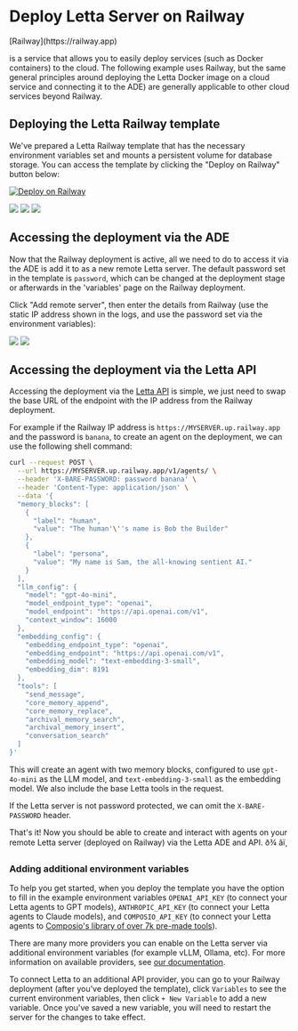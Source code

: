 # Deploy Letta Server on Railway

<Tip>
  [Railway](https://railway.app)

   is a service that allows you to easily deploy services (such as Docker containers) to the cloud. The following example uses Railway, but the same general principles around deploying the Letta Docker image on a cloud service and connecting it to the ADE) are generally applicable to other cloud services beyond Railway.
</Tip>

## Deploying the Letta Railway template

We've prepared a Letta Railway template that has the necessary environment variables set and mounts a persistent volume for database storage.
You can access the template by clicking the "Deploy on Railway" button below:

[![Deploy on Railway](https://railway.com/button.svg)](https://railway.app/template/jgUR1t?referralCode=kdR8zc)

<Frame caption="The deployment screen will give you the opportunity to specify some basic environment variables such as your OpenAI API key. You can also specify these after deployment in the variables section in the Railway viewer.">
  <img src="file:31a68210-1db2-4e0a-846b-49a772df51b0" />
</Frame>

<Frame caption="If the deployment is successful, it will be shown as 'Active', and you can click 'View logs'.">
  <img src="file:93d163f0-3b49-4b80-bdb7-9e988c60da66" />
</Frame>

<Frame caption="Clicking 'View logs' will reveal the static IP address of the deployment (ending in 'railway.app').">
  <img src="file:1c806b61-df9f-4c58-8bfa-70a902e5acc8" />
</Frame>

## Accessing the deployment via the ADE

Now that the Railway deployment is active, all we need to do to access it via the ADE is add it to as a new remote Letta server.
The default password set in the template is `password`, which can be changed at the deployment stage or afterwards in the 'variables' page on the Railway deployment.

Click "Add remote server", then enter the details from Railway (use the static IP address shown in the logs, and use the password set via the environment variables):

<img src="file:a16c0c1d-e722-4f4f-a338-d7f458471a3f" />

<img src="file:47b2b119-a293-4276-a062-ef991c78ac07" />

## Accessing the deployment via the Letta API

Accessing the deployment via the [Letta API](https://docs.letta.com/api-reference) is simple, we just need to swap the base URL of the endpoint with the IP address from the Railway deployment.

For example if the Railway IP address is `https://MYSERVER.up.railway.app` and the password is `banana`, to create an agent on the deployment, we can use the following shell command:

```sh
curl --request POST \
  --url https://MYSERVER.up.railway.app/v1/agents/ \
  --header 'X-BARE-PASSWORD: password banana' \
  --header 'Content-Type: application/json' \
  --data '{
  "memory_blocks": [
    {
      "label": "human",
      "value": "The human'\''s name is Bob the Builder"
    },
    {
      "label": "persona",
      "value": "My name is Sam, the all-knowing sentient AI."
    }
  ],
  "llm_config": {
    "model": "gpt-4o-mini",
    "model_endpoint_type": "openai",
    "model_endpoint": "https://api.openai.com/v1",
    "context_window": 16000
  },
  "embedding_config": {
    "embedding_endpoint_type": "openai",
    "embedding_endpoint": "https://api.openai.com/v1",
    "embedding_model": "text-embedding-3-small",
    "embedding_dim": 8191
  },
  "tools": [
    "send_message",
    "core_memory_append",
    "core_memory_replace",
    "archival_memory_search",
    "archival_memory_insert",
    "conversation_search"
  ]
}'
```

This will create an agent with two memory blocks, configured to use `gpt-4o-mini` as the LLM model, and `text-embedding-3-small` as the embedding model. We also include the base Letta tools in the request.

If the Letta server is not password protected, we can omit the `X-BARE-PASSWORD` header.

<Check>
  That's it! Now you should be able to create and interact with agents on your remote Letta server (deployed on Railway) via the Letta ADE and API. ð¾ âï¸
</Check>

### Adding additional environment variables

To help you get started, when you deploy the template you have the option to fill in the example environment variables `OPENAI_API_KEY` (to connect your Letta agents to GPT models), `ANTHROPIC_API_KEY` (to connect your Letta agents to Claude models), and `COMPOSIO_API_KEY` (to connect your Letta agents to [Composio's library of over 7k pre-made tools](/guides/agents/composio)).

There are many more providers you can enable on the Letta server via additional environment variables (for example vLLM, Ollama, etc). For more information on available providers, see [our documentation](/guides/server/docker).

To connect Letta to an additional API provider, you can go to your Railway deployment (after you've deployed the template), click `Variables` to see the current environment variables, then click `+ New Variable` to add a new variable. Once you've saved a new variable, you will need to restart the server for the changes to take effect.
